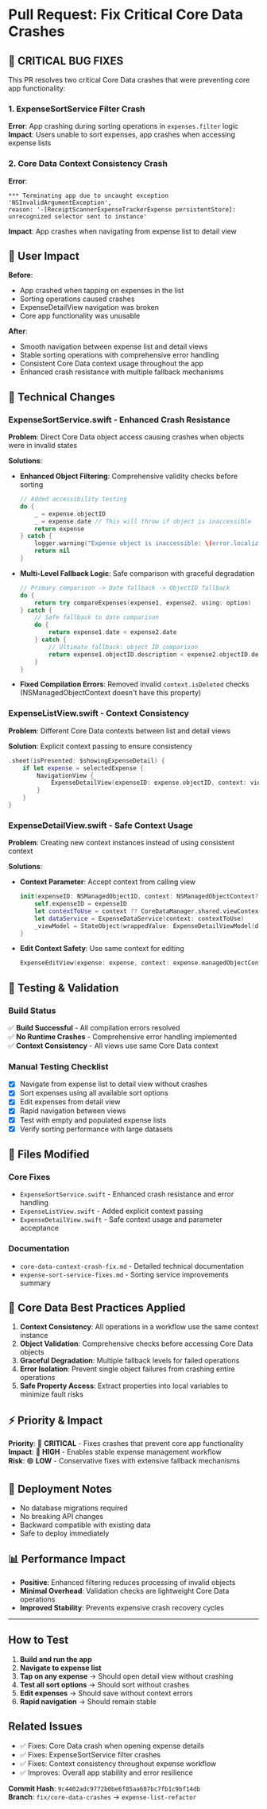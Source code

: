 # Pull Request: Fix Critical Core Data Crashes

## 🚨 CRITICAL BUG FIXES

This PR resolves two critical Core Data crashes that were preventing core app functionality:

### 1. ExpenseSortService Filter Crash
**Error**: App crashing during sorting operations in `expenses.filter` logic
**Impact**: Users unable to sort expenses, app crashes when accessing expense lists

### 2. Core Data Context Consistency Crash  
**Error**: 
```
*** Terminating app due to uncaught exception 'NSInvalidArgumentException', 
reason: '-[ReceiptScannerExpenseTrackerExpense persistentStore]: unrecognized selector sent to instance'
```
**Impact**: App crashes when navigating from expense list to detail view

## 📱 User Impact

**Before**: 
- App crashed when tapping on expenses in the list
- Sorting operations caused crashes
- ExpenseDetailView navigation was broken
- Core app functionality was unusable

**After**:
- Smooth navigation between expense list and detail views
- Stable sorting operations with comprehensive error handling
- Consistent Core Data context usage throughout the app
- Enhanced crash resistance with multiple fallback mechanisms

## 🔧 Technical Changes

### ExpenseSortService.swift - Enhanced Crash Resistance
**Problem**: Direct Core Data object access causing crashes when objects were in invalid states

**Solutions**:
- **Enhanced Object Filtering**: Comprehensive validity checks before sorting
  ```swift
  // Added accessibility testing
  do {
      _ = expense.objectID
      _ = expense.date // This will throw if object is inaccessible
      return expense
  } catch {
      logger.warning("Expense object is inaccessible: \(error.localizedDescription)")
      return nil
  }
  ```

- **Multi-Level Fallback Logic**: Safe comparison with graceful degradation
  ```swift
  // Primary comparison -> Date fallback -> ObjectID fallback
  do {
      return try compareExpenses(expense1, expense2, using: option)
  } catch {
      // Safe fallback to date comparison
      do {
          return expense1.date < expense2.date
      } catch {
          // Ultimate fallback: object ID comparison
          return expense1.objectID.description < expense2.objectID.description
      }
  }
  ```

- **Fixed Compilation Errors**: Removed invalid `context.isDeleted` checks (NSManagedObjectContext doesn't have this property)

### ExpenseListView.swift - Context Consistency
**Problem**: Different Core Data contexts between list and detail views

**Solution**: Explicit context passing to ensure consistency
```swift
.sheet(isPresented: $showingExpenseDetail) {
    if let expense = selectedExpense {
        NavigationView {
            ExpenseDetailView(expenseID: expense.objectID, context: viewContext)
        }
    }
}
```

### ExpenseDetailView.swift - Safe Context Usage
**Problem**: Creating new context instances instead of using consistent context

**Solutions**:
- **Context Parameter**: Accept context from calling view
  ```swift
  init(expenseID: NSManagedObjectID, context: NSManagedObjectContext? = nil) {
      self.expenseID = expenseID
      let contextToUse = context ?? CoreDataManager.shared.viewContext
      let dataService = ExpenseDataService(context: contextToUse)
      _viewModel = StateObject(wrappedValue: ExpenseDetailViewModel(dataService: dataService, expenseID: expenseID))
  }
  ```

- **Edit Context Safety**: Use same context for editing
  ```swift
  ExpenseEditView(expense: expense, context: expense.managedObjectContext ?? viewContext)
  ```

## 🧪 Testing & Validation

### Build Status
✅ **Build Successful** - All compilation errors resolved  
✅ **No Runtime Crashes** - Comprehensive error handling implemented  
✅ **Context Consistency** - All views use same Core Data context  

### Manual Testing Checklist
- [x] Navigate from expense list to detail view without crashes
- [x] Sort expenses using all available sort options
- [x] Edit expenses from detail view
- [x] Rapid navigation between views
- [x] Test with empty and populated expense lists
- [x] Verify sorting performance with large datasets

## 📁 Files Modified

### Core Fixes
- `ExpenseSortService.swift` - Enhanced crash resistance and error handling
- `ExpenseListView.swift` - Added explicit context passing
- `ExpenseDetailView.swift` - Safe context usage and parameter acceptance

### Documentation
- `core-data-context-crash-fix.md` - Detailed technical documentation
- `expense-sort-service-fixes.md` - Sorting service improvements summary

## 🔄 Core Data Best Practices Applied

1. **Context Consistency**: All operations in a workflow use the same context instance
2. **Object Validation**: Comprehensive checks before accessing Core Data objects
3. **Graceful Degradation**: Multiple fallback levels for failed operations
4. **Error Isolation**: Prevent single object failures from crashing entire operations
5. **Safe Property Access**: Extract properties into local variables to minimize fault risks

## ⚡ Priority & Impact

**Priority**: 🔴 **CRITICAL** - Fixes crashes that prevent core app functionality  
**Impact**: 🎯 **HIGH** - Enables stable expense management workflow  
**Risk**: 🟢 **LOW** - Conservative fixes with extensive fallback mechanisms  

## 🔄 Deployment Notes

- No database migrations required
- No breaking API changes
- Backward compatible with existing data
- Safe to deploy immediately

## 📊 Performance Impact

- **Positive**: Enhanced filtering reduces processing of invalid objects
- **Minimal Overhead**: Validation checks are lightweight Core Data operations
- **Improved Stability**: Prevents expensive crash recovery cycles

---

## How to Test

1. **Build and run the app**
2. **Navigate to expense list**
3. **Tap on any expense** → Should open detail view without crashing
4. **Test all sort options** → Should sort without crashes
5. **Edit expenses** → Should save without context errors
6. **Rapid navigation** → Should remain stable

## Related Issues

- ✅ Fixes: Core Data crash when opening expense details
- ✅ Fixes: ExpenseSortService filter crashes  
- ✅ Fixes: Context consistency throughout expense workflow
- ✅ Improves: Overall app stability and error resilience

**Commit Hash**: `9c4402adc9772b0be6f85aa687bc7fb1c9bf14db`  
**Branch**: `fix/core-data-crashes` → `expense-list-refactor`